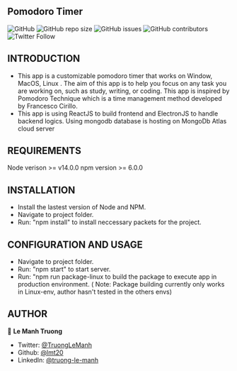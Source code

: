 ## Pomodoro Timer
<!--- These are examples. See https://shields.io for others or to customize this set of shields. You might want to include dependencies, project status and licence info here --->
![GitHub](https://img.shields.io/npm/v/npm)
![GitHub repo size](https://img.shields.io/github/repo-size/lmt20/InternshipVietIS)
![GitHub issues](https://img.shields.io/github/issues/lmt20/InternshipVietIS)
![GitHub contributors](https://img.shields.io/github/contributors/lmt20/InternshipVietIS)
![Twitter Follow](https://img.shields.io/twitter/follow/TruongLeManh?style=social)

INTRODUCTION
------------
- This app is a customizable pomodoro timer that works on Window, MacOS, Linux . The aim of this app is to help you focus on any task you are working on, such as study, writing, or coding. This app is inspired by Pomodoro Technique which is a time management method developed by Francesco Cirillo.
- This app is using ReactJS to build frontend and ElectronJS to handle backend logics. Using mongodb database is hosting on MongoDb Atlas cloud server

REQUIREMENTS
------------

Node verison >= v14.0.0
npm version >= 6.0.0

INSTALLATION
------------
- Install the lastest version of Node and NPM.
- Navigate to project folder.
- Run: "npm install" to install neccessary packets for the project.

CONFIGURATION AND USAGE
-------------
- Navigate to project folder.
- Run: "npm start" to start server.
- Run: "npm run package-linux to build the package to execute app in production environment.
( Note: Package building currently only works in Linux-env, author hasn't tested in the others envs)

AUTHOR
-----------
👤 **Le Manh Truong**
* Twitter: [@TruongLeManh](https://twitter.com/TruongLeManh)
* Github: [@lmt20](https://github.com/lmt20)
* LinkedIn: [@truong-le-manh](https://www.linkedin.com/in/truong-le-manh/)

